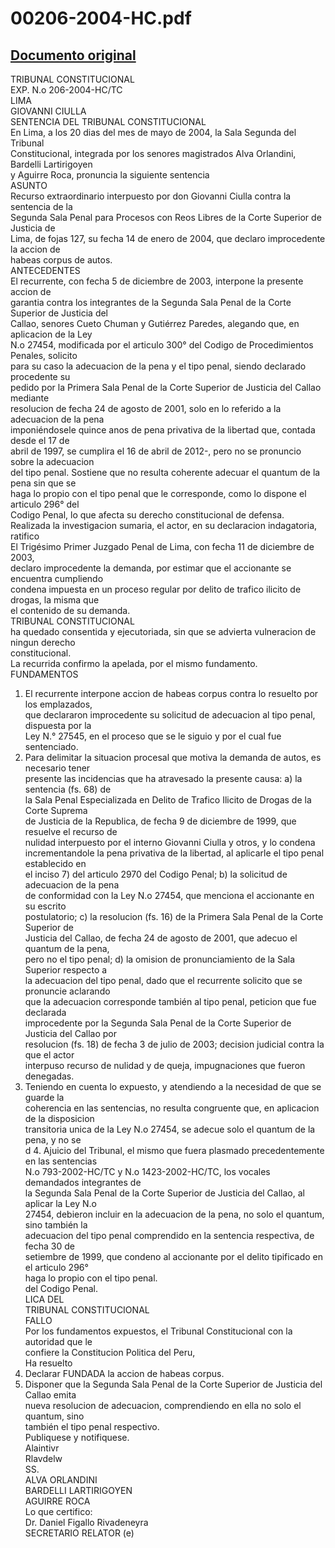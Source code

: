 
00206-2004-HC.pdf
=================
  
[Documento original](https://tc.gob.pe/jurisprudencia/2004/00206-2004-HC.pdf)  
---  
TRIBUNAL CONSTITUCIONAL  
EXP. N.o 206-2004-HC/TC  
LIMA  
GIOVANNI CIULLA  
SENTENCIA DEL TRIBUNAL CONSTITUCIONAL  
En Lima, a los 20 dias del mes de mayo de 2004, la Sala Segunda del Tribunal  
Constitucional, integrada por los senores magistrados Alva Orlandini, Bardelli Lartirigoyen  
y Aguirre Roca, pronuncia la siguiente sentencia  
ASUNTO  
Recurso extraordinario interpuesto por don Giovanni Ciulla contra la sentencia de la  
Segunda Sala Penal para Procesos con Reos Libres de la Corte Superior de Justicia de  
Lima, de fojas 127, su fecha 14 de enero de 2004, que declaro improcedente la accion de  
habeas corpus de autos.  
ANTECEDENTES  
El recurrente, con fecha 5 de diciembre de 2003, interpone la presente accion de  
garantia contra los integrantes de la Segunda Sala Penal de la Corte Superior de Justicia del  
Callao, senores Cueto Chuman y Gutiérrez Paredes, alegando que, en aplicacion de la Ley  
N.o 27454, modificada por el articulo 300° del Codigo de Procedimientos Penales, solicito  
para su caso la adecuacion de la pena y el tipo penal, siendo declarado procedente su  
pedido por la Primera Sala Penal de la Corte Superior de Justicia del Callao mediante  
resolucion de fecha 24 de agosto de 2001, solo en lo referido a la adecuacion de la pena  
imponiéndosele quince anos de pena privativa de la libertad que, contada desde el 17 de  
abril de 1997, se cumplira el 16 de abril de 2012-, pero no se pronuncio sobre la adecuacion  
del tipo penal. Sostiene que no resulta coherente adecuar el quantum de la pena sin que se  
haga lo propio con el tipo penal que le corresponde, como lo dispone el articulo 296° del  
Codigo Penal, lo que afecta su derecho constitucional de defensa.  
Realizada la investigacion sumaria, el actor, en su declaracion indagatoria, ratifico  
El Trigésimo Primer Juzgado Penal de Lima, con fecha 11 de diciembre de 2003,  
declaro improcedente la demanda, por estimar que el accionante se encuentra cumpliendo  
condena impuesta en un proceso regular por delito de trafico ilicito de drogas, la misma que  
el contenido de su demanda.  
TRIBUNAL CONSTITUCIONAL  
ha quedado consentida y ejecutoriada, sin que se advierta vulneracion de ningun derecho  
constitucional.  
La recurrida confirmo la apelada, por el mismo fundamento.  
FUNDAMENTOS  
1. El recurrente interpone accion de habeas corpus contra lo resuelto por los emplazados,  
que declararon improcedente su solicitud de adecuacion al tipo penal, dispuesta por la  
Ley N.° 27545, en el proceso que se le siguio y por el cual fue sentenciado.  
2. Para delimitar la situacion procesal que motiva la demanda de autos, es necesario tener  
presente las incidencias que ha atravesado la presente causa: a) la sentencia (fs. 68) de  
la Sala Penal Especializada en Delito de Trafico Ilicito de Drogas de la Corte Suprema  
de Justicia de la Republica, de fecha 9 de diciembre de 1999, que resuelve el recurso de  
nulidad interpuesto por el interno Giovanni Ciulla y otros, y lo condena  
incrementandole la pena privativa de la libertad, al aplicarle el tipo penal establecido en  
el inciso 7) del articulo 2970 del Codigo Penal; b) la solicitud de adecuacion de la pena  
de conformidad con la Ley N.o 27454, que menciona el accionante en su escrito  
postulatorio; c) la resolucion (fs. 16) de la Primera Sala Penal de la Corte Superior de  
Justicia del Callao, de fecha 24 de agosto de 2001, que adecuo el quantum de la pena,  
pero no el tipo penal; d) la omision de pronunciamiento de la Sala Superior respecto a  
la adecuacion del tipo penal, dado que el recurrente solicito que se pronuncie aclarando  
que la adecuacion corresponde también al tipo penal, peticion que fue declarada  
improcedente por la Segunda Sala Penal de la Corte Superior de Justicia del Callao por  
resolucion (fs. 18) de fecha 3 de julio de 2003; decision judicial contra la que el actor  
interpuso recurso de nulidad y de queja, impugnaciones que fueron denegadas.  
3. Teniendo en cuenta lo expuesto, y atendiendo a la necesidad de que se guarde la  
coherencia en las sentencias, no resulta congruente que, en aplicacion de la disposicion  
transitoria unica de la Ley N.o 27454, se adecue solo el quantum de la pena, y no se  
d 4. Ajuicio del Tribunal, el mismo que fuera plasmado precedentemente en las sentencias  
N.o 793-2002-HC/TC y N.o 1423-2002-HC/TC, los vocales demandados integrantes de  
la Segunda Sala Penal de la Corte Superior de Justicia del Callao, al aplicar la Ley N.o  
27454, debieron incluir en la adecuacion de la pena, no solo el quantum, sino también la  
adecuacion del tipo penal comprendido en la sentencia respectiva, de fecha 30 de  
setiembre de 1999, que condeno al accionante por el delito tipificado en el articulo 296°  
haga lo propio con el tipo penal.  
del Codigo Penal.  
LICA DEL  
TRIBUNAL CONSTITUCIONAL  
FALLO  
Por los fundamentos expuestos, el Tribunal Constitucional con la autoridad que le  
confiere la Constitucion Politica del Peru,  
Ha resuelto  
1. Declarar FUNDADA la accion de habeas corpus.  
2. Disponer que la Segunda Sala Penal de la Corte Superior de Justicia del Callao emita  
nueva resolucion de adecuacion, comprendiendo en ella no solo el quantum, sino  
también el tipo penal respectivo.  
Publiquese y notifiquese.  
Alaintivr  
Rlavdelw  
SS.  
ALVA ORLANDINI  
BARDELLI LARTIRIGOYEN  
AGUIRRE ROCA  
Lo que certifico:  
Dr. Daniel Figallo Rivadeneyra  
SECRETARIO RELATOR (e)